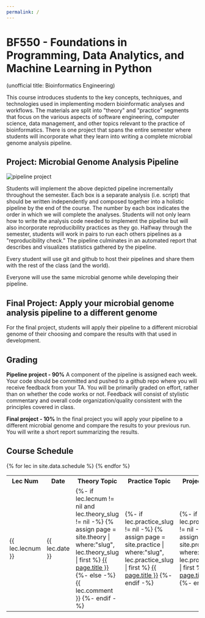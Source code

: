 ```yaml
---
permalink: /
---
```


# BF550 - Foundations in Programming, Data Analytics, and Machine Learning in Python

(unofficial title: Bioinformatics Engineering)

This course introduces students to the key concepts, techniques, and technologies
used in implementing modern bioinformatic analyses and workflows. The materials
are split into "theory" and "practice" segments that focus on the various aspects
of software engineering, computer science, data management, and other topics
relevant to the practice of bioinformatics. There is one project that spans the
entire semester where students will incorporate what they learn into writing a
complete microbial genome analysis pipeline.

## Project: Microbial Genome Analysis Pipeline

![pipeline project](/assets/bf550_pipeline.png)

Students will implement the above depicted pipeline incrementally throughout the
semester. Each box is a separate analysis (i.e. script) that should be written
independently and composed together into a holistic pipeline by the end of the
course. The number by each box indicates the order in which we will complete
the analyses. Students will not only learn how to write the analysis code needed
to implement the pipeline but will also incorporate reproducibility practices as
they go. Halfway through the semester, students will work in pairs to run each
others pipelines as a "reproducibility check." The pipeline culminates in an
automated report that describes and visualizes statistics gathered by the pipeline.

Every student will use git and github to host their pipelines and share them with
the rest of the class (and the world).

Everyone will use the same microbial genome while developing their pipeline.

## Final Project: Apply your microbial genome analysis pipeline to a different genome

For the final project, students will apply their pipeline to a different microbial
genome of their choosing and compare the results with that used in development.

## Grading

**Pipeline project - 90%** A component of the pipeline is assigned each week.
Your code should be committed and pushed to a github repo where you will receive
feedback from your TA. You will be primarily graded on effort, rather than on
whether the code works or not. Feedback will consist of stylistic commentary and
overall code organization/quality consistent with the principles covered in class.

**Final project - 10%** In the final project you will apply your pipeline to a
different microbial genome and compare the results to your previous run. You will
write a short report summarizing the results.

## Course Schedule

<table>
  <tr>
    <th>Lec Num</th>
    <th>Date</th>
    <th>Theory Topic</th>
    <th>Practice Topic</th>
    <th>Project Topic</th>
  </tr>
{% for lec in site.data.schedule %}
  <tr>
    <td>{{ lec.lecnum }}</td>
    <td>{{ lec.date }}</td>
    <td>
      {%- if lec.lecnum != nil and lec.theory_slug != nil -%}
        {% assign page = site.theory | where:"slug", lec.theory_slug | first  %}
        <a href="theory/{{ lec.theory_slug }}.html">{{ page.title }}</a>
      {%- else -%}
        {{ lec.comment }}
      {%- endif -%}
    </td>
    <td>
      {%- if lec.practice_slug != nil -%}
        {% assign page = site.practice | where:"slug", lec.practice_slug | first %}
        <a href="practice/{{ lec.practice_slug }}.html">{{ page.title }}</a>
      {%- endif -%}
    </td>
    <td>
      {%- if lec.project_slug != nil -%}
        {% assign page = site.project | where:"slug", lec.project_slug | first %}
        <a href="project/{{ lec.project_slug }}.html">{{ page.title }}</a>
      {%- endif -%}
    </td>
  </tr>
{% endfor %}
</table>
